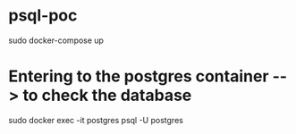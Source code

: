 # psql-poc

sudo docker-compose up

# Entering to the postgres container --> to check the database
sudo docker exec -it postgres psql -U postgres
